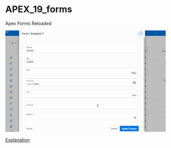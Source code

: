 # APEX_19_forms
Apex Forms Reloaded

<img src="https://raw.githubusercontent.com/ashishtheapexian/APEX_19_forms/master/Error_preview.gif"/>


<a href="https://www.ashishsahay.com/2020/03/Oracle-APEX-form-on-query.html">Explanation </a>
